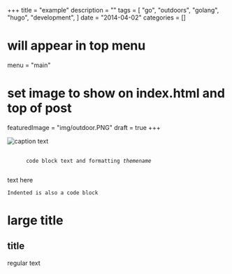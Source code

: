 

+++
title = "example"
description = ""
tags = [
    "go",
    "outdoors",
    "golang",
    "hugo",
    "development",
]
date = "2014-04-02"
categories = []
# will appear in top menu
menu = "main"
# set image to show on index.html and top of post
featuredImage = "img/outdoor.PNG"
draft = true
+++

<!-- add image -->
![caption text](/img/waterfall.PNG)

<!-- add code block -->
<pre>
  <code>
      code block text and formatting <em>themename</em>
  </code>
</pre>

text here

<!-- add code block -->
    Indented is also a code block

<!-- different texts -->
# large title
## title
regular text

